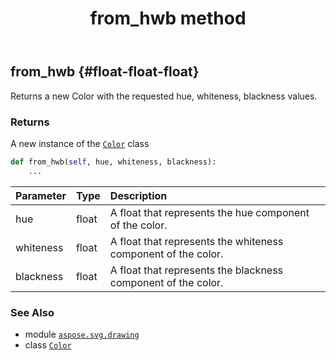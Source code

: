 ﻿---
title: from_hwb method
second_title: Aspose.SVG for Python via .NET API References
description: 
type: docs
weight: 110
url: /python-net/aspose.svg.drawing/color/from_hwb/
is_root: false
---

## from_hwb {#float-float-float}

Returns a new Color with the requested hue, whiteness, blackness values.


### Returns 


A new instance of the [`Color`](/svg/python-net/aspose.svg.drawing/color) class


```python
def from_hwb(self, hue, whiteness, blackness):
    ...
```


| Parameter | Type | Description |
| :- | :- | :- |
| hue | float | A float that represents the hue component of the color. |
| whiteness | float | A float that represents the whiteness component of the color. |
| blackness | float | A float that represents the blackness component of the color. |



### See Also
* module [`aspose.svg.drawing`](../../)
* class [`Color`](/svg/python-net/aspose.svg.drawing/color)
